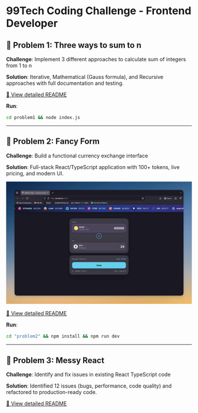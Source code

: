 # 99Tech Coding Challenge - Frontend Developer

## 📁 Problem 1: Three ways to sum to n
**Challenge**: Implement 3 different approaches to calculate sum of integers from 1 to n

**Solution**: Iterative, Mathematical (Gauss formula), and Recursive approaches with full documentation and testing.

[📖 View detailed README](./problem1/README.md)

**Run**: 
```bash
cd problem1 && node index.js
```

---

## 📁 Problem 2: Fancy Form
**Challenge**: Build a functional currency exchange interface

**Solution**: Full-stack React/TypeScript application with 100+ tokens, live pricing, and modern UI.

![Currency Swap Interface](./form.png)

[📖 View detailed README](./problem2/README.md)

**Run**: 
```bash
cd "problem2" && npm install && npm run dev
```

---

## 📁 Problem 3: Messy React
**Challenge**: Identify and fix issues in existing React TypeScript code

**Solution**: Identified 12 issues (bugs, performance, code quality) and refactored to production-ready code.

[📖 View detailed README](./problem3/README.md)
